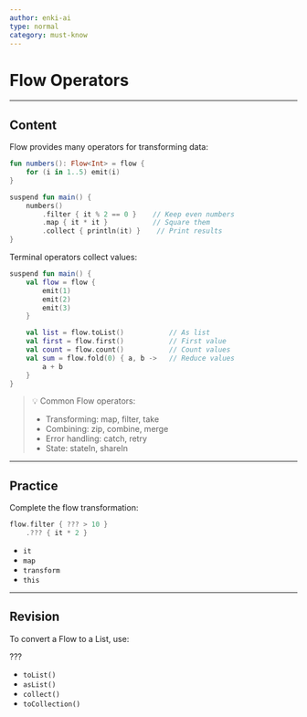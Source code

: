 ```yaml
---
author: enki-ai
type: normal
category: must-know
---
```


# Flow Operators

---
## Content

Flow provides many operators for transforming data:

```kotlin
fun numbers(): Flow<Int> = flow {
    for (i in 1..5) emit(i)
}

suspend fun main() {
    numbers()
        .filter { it % 2 == 0 }    // Keep even numbers
        .map { it * it }           // Square them
        .collect { println(it) }    // Print results
}
```

Terminal operators collect values:

```kotlin
suspend fun main() {
    val flow = flow {
        emit(1)
        emit(2)
        emit(3)
    }

    val list = flow.toList()           // As list
    val first = flow.first()           // First value
    val count = flow.count()           // Count values
    val sum = flow.fold(0) { a, b ->   // Reduce values
        a + b
    }
}
```

> 💡 Common Flow operators:
> - Transforming: map, filter, take
> - Combining: zip, combine, merge
> - Error handling: catch, retry
> - State: stateIn, shareIn

---

## Practice

Complete the flow transformation:

```kotlin
flow.filter { ??? > 10 }
    .??? { it * 2 }
```

- `it`
- `map`
- `transform`
- `this`

---

## Revision

To convert a Flow to a List, use:

???

- `toList()`
- `asList()`
- `collect()`
- `toCollection()`
